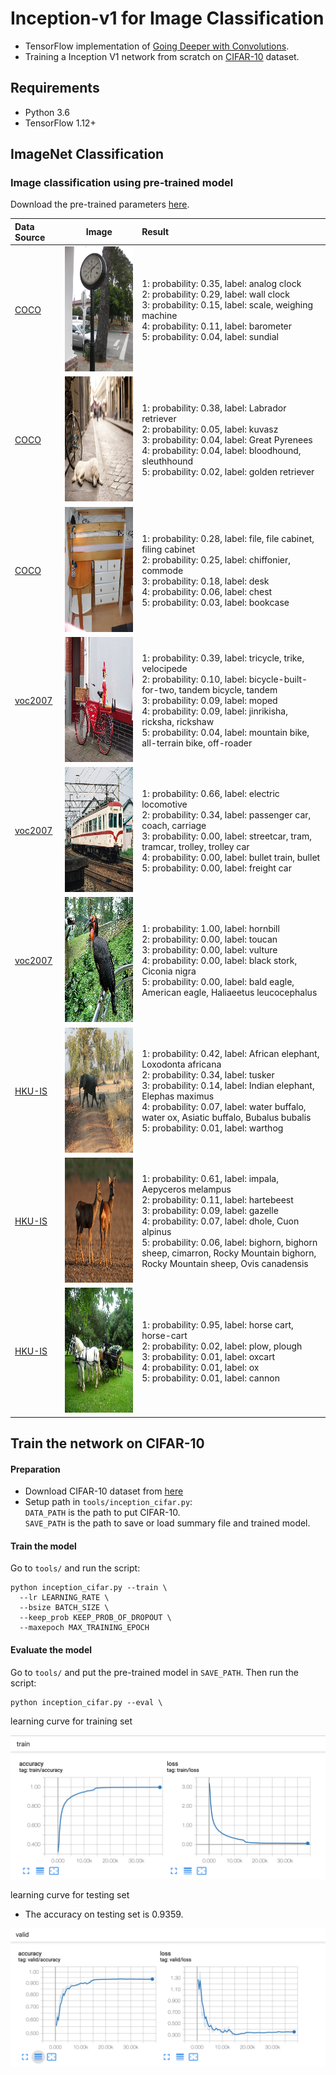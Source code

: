 # Inception-v1 for Image Classification

- TensorFlow implementation of [Going Deeper with Convolutions](https://research.google.com/pubs/pub43022.html). 
- Training a Inception V1 network from scratch on [CIFAR-10](https://www.cs.toronto.edu/~kriz/cifar.html) dataset.

## Requirements
- Python 3.6
- TensorFlow 1.12+

## ImageNet Classification

### Image classification using pre-trained model
Download the pre-trained parameters [here](http://www.deeplearningmodel.net/).

|Data Source | Image | Result |
|:--|:--:|:--|
|[COCO](http://cocodataset.org/#home) |<img src='data/coco/000000000064.jpg' height='200px'>|1: probability: 0.35, label: analog clock<br>2: probability: 0.29, label: wall clock<br>3: probability: 0.15, label: scale, weighing machine<br>4: probability: 0.11, label: barometer<br>5: probability: 0.04, label: sundial<br>|
|[COCO](http://cocodataset.org/#home) |<img src='data/coco/000000000074.jpg' height='200px'>|1: probability: 0.38, label: Labrador retriever<br>2: probability: 0.05, label: kuvasz<br>3: probability: 0.04, label: Great Pyrenees<br>4: probability: 0.04, label: bloodhound, sleuthhound<br>5: probability: 0.02, label: golden retriever<br>|
|[COCO](http://cocodataset.org/#home) |<img src='data/coco/000000000133.jpg' height='200px'>|1: probability: 0.28, label: file, file cabinet, filing cabinet<br>2: probability: 0.25, label: chiffonier, commode<br>3: probability: 0.18, label: desk<br>4: probability: 0.06, label: chest<br>5: probability: 0.03, label: bookcase<br>|
|[voc2007](http://host.robots.ox.ac.uk/pascal/VOC/voc2007/) |<img src='data/voc2007/000015.jpg' height='200px'>|1: probability: 0.39, label: tricycle, trike, velocipede<br>2: probability: 0.10, label: bicycle-built-for-two, tandem bicycle, tandem<br>3: probability: 0.09, label: moped<br>4: probability: 0.09, label: jinrikisha, ricksha, rickshaw<br>5: probability: 0.04, label: mountain bike, all-terrain bike, off-roader<br>|
|[voc2007](http://host.robots.ox.ac.uk/pascal/VOC/voc2007/) |<img src='data/voc2007/000031.jpg' height='200px'>|1: probability: 0.66, label: electric locomotive<br>2: probability: 0.34, label: passenger car, coach, carriage<br>3: probability: 0.00, label: streetcar, tram, tramcar, trolley, trolley car<br>4: probability: 0.00, label: bullet train, bullet<br>5: probability: 0.00, label: freight car<br>|
|[voc2007](http://host.robots.ox.ac.uk/pascal/VOC/voc2007/) |<img src='data/voc2007/000057.jpg' height='200px'>|1: probability: 1.00, label: hornbill<br>2: probability: 0.00, label: toucan<br>3: probability: 0.00, label: vulture<br>4: probability: 0.00, label: black stork, Ciconia nigra<br>5: probability: 0.00, label: bald eagle, American eagle, Haliaeetus leucocephalus<br>|
|[HKU-IS](https://i.cs.hku.hk/~gbli/deep_saliency.html) |<img src='data/HKU-IS/0008.png' height='200px'>|1: probability: 0.42, label: African elephant, Loxodonta africana<br>2: probability: 0.34, label: tusker<br>3: probability: 0.14, label: Indian elephant, Elephas maximus<br>4: probability: 0.07, label: water buffalo, water ox, Asiatic buffalo, Bubalus bubalis<br>5: probability: 0.01, label: warthog<br>|
|[HKU-IS](https://i.cs.hku.hk/~gbli/deep_saliency.html) |<img src='data/HKU-IS/0015.png' height='200px'>|1: probability: 0.61, label: impala, Aepyceros melampus<br>2: probability: 0.11, label: hartebeest<br>3: probability: 0.09, label: gazelle<br>4: probability: 0.07, label: dhole, Cuon alpinus<br>5: probability: 0.06, label: bighorn, bighorn sheep, cimarron, Rocky Mountain bighorn, Rocky Mountain sheep, Ovis canadensis<br>|
|[HKU-IS](https://i.cs.hku.hk/~gbli/deep_saliency.html) |<img src='data/HKU-IS/0595.png' height='200px'>|1: probability: 0.95, label: horse cart, horse-cart<br>2: probability: 0.02, label: plow, plough<br>3: probability: 0.01, label: oxcart<br>4: probability: 0.01, label: ox<br>5: probability: 0.01, label: cannon<br>|





## Train the network on CIFAR-10

#### Preparation
- Download CIFAR-10 dataset from [here](https://www.cs.toronto.edu/~kriz/cifar.html)
- Setup path in `tools/inception_cifar.py`:   
`DATA_PATH` is the path to put CIFAR-10.   
`SAVE_PATH` is the path to save or load summary file and trained model.
#### Train the model
Go to `tools/` and run the script:

```
python inception_cifar.py --train \
  --lr LEARNING_RATE \
  --bsize BATCH_SIZE \
  --keep_prob KEEP_PROB_OF_DROPOUT \
  --maxepoch MAX_TRAINING_EPOCH
```

#### Evaluate the model
Go to `tools/` and put the pre-trained model in `SAVE_PATH`. Then run the script:

```
python inception_cifar.py --eval \
```
learning curve for training set 

![](imgs/train.png)

learning curve for testing set 
- The accuracy on testing set is 0.9359.

![](imgs/valid.png)

